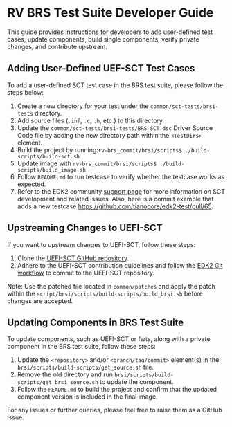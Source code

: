 # RV BRS Test Suite Developer Guide

This guide provides instructions for developers to add user-defined test cases, update components, build single components, verify private changes, and contribute upstream.

## Adding User-Defined UEF-SCT Test Cases
To add a user-defined SCT test case in the BRS test suite, please follow the steps below:

1. Create a new directory for your test under the `common/sct-tests/brsi-tests` directory.
2. Add source files (`.inf`, `.c`, `.h`, etc.) to this directory.
3. Update the `common/sct-tests/brsi-tests/BRS_SCT.dsc` Driver Source Code file by adding the new directory path within the `<TestDirs>` element.
4. Build the project by running:`rv-brs_commit/brsi/scripts$ ./build-scripts/build-sct.sh`
5. Update image with `rv-brs_commit/brsi/scripts$ ./build-scripts/build_image.sh` 
6. Follow `README.md` to run testcase to verify whether the testcase works as expected.
7. Refer to the EDK2 community [support page](https://github.com/tianocore/tianocore.github.io/wiki/Community-Support) for more information on SCT development and related issues. Also, here is a commit example that adds a new testcase https://github.com/tianocore/edk2-test/pull/65.

## Upstreaming Changes to UEFI-SCT
If you want to upstream changes to UEFI-SCT, follow these steps:

1. Clone the [UEFI-SCT GitHub repository](https://github.com/tianocore/edk2-test/tree/master/uefi-sct).
2. Adhere to the UEFI-SCT contribution guidelines and follow the [EDK2 Git workflow](https://github.com/tianocore/tianocore.github.io/wiki/How-To-Contribute) to commit to the UEFI-SCT repository.

Note: Use the patched file located in `common/patches` and apply the patch within the `script/brsi/scripts/build-scripts/build_brsi.sh` before changes are accepted.

## Updating Components in BRS Test Suite
To update components, such as UEFI-SCT or fwts, along with a private component in the BRS test suite, follow these steps:

1. Update the `<repository>` and/or `<branch/tag/commit>` element(s) in the `brsi/scripts/build-scripts/get_source.sh` file.
2. Remove the old directory and run `brsi/scripts/build-scripts/get_brsi_source.sh` to update the component.
3. Follow the `README.md` to build the project and confirm that the updated component version is included in the final image.

For any issues or further queries, please feel free to raise them as a GitHub issue.